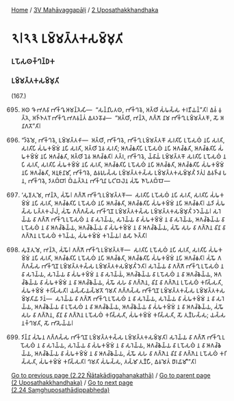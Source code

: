 
[Home](/) / [3V Mahāvaggapāḷi](/tipitaka/3V.md) / [2 Uposathakkhandhaka](/tipitaka/3V/2.md)

# 𑁨𑁇𑁨𑁩 𑀉𑀫𑁆𑀫𑀢𑁆𑀢𑀓𑀲𑀫𑁆𑀫𑀼𑀢𑀺

### 𑀉𑀧𑁄𑀲𑀣𑀓𑁆𑀔𑀦𑁆𑀥𑀓

### 𑀉𑀫𑁆𑀫𑀢𑁆𑀢𑀓𑀲𑀫𑁆𑀫𑀼𑀢𑀺

(167.)

695. 𑀅𑀣 𑀔𑁄 𑀪𑀕𑀯𑀸 𑀪𑀺𑀓𑁆𑀔𑀽 𑀆𑀫𑀦𑁆𑀢𑁂𑀲𑀺—  “𑀲𑀦𑁆𑀦𑀺𑀧𑀢𑀣, 𑀪𑀺𑀓𑁆𑀔𑀯𑁂, 𑀅𑀢𑁆𑀣𑀺 𑀲𑀁𑀖𑀲𑁆𑀲 𑀓𑀭𑀡𑀻𑀬𑀦𑁆”𑀢𑀺𑁇 𑀏𑀯𑀁 𑀯𑀼𑀢𑁆𑀢𑁂, 𑀅𑀜𑁆𑀜𑀢𑀭𑁄 𑀪𑀺𑀓𑁆𑀔𑀼 𑀪𑀕𑀯𑀦𑁆𑀢𑀁 𑀏𑀢𑀤𑀯𑁄𑀘—  “𑀅𑀢𑁆𑀣𑀺, 𑀪𑀦𑁆𑀢𑁂, 𑀕𑀕𑁆𑀕𑁄 𑀦𑀸𑀫 𑀪𑀺𑀓𑁆𑀔𑀼 𑀉𑀫𑁆𑀫𑀢𑁆𑀢𑀓𑁄, 𑀲𑁄 𑀅𑀦𑀸𑀕𑀢𑁄”𑀢𑀺𑁇

696. “𑀤𑁆𑀯𑁂𑀫𑁂, 𑀪𑀺𑀓𑁆𑀔𑀯𑁂, 𑀉𑀫𑁆𑀫𑀢𑁆𑀢𑀓𑀸—  𑀅𑀢𑁆𑀣𑀺, 𑀪𑀺𑀓𑁆𑀔𑀯𑁂, 𑀪𑀺𑀓𑁆𑀔𑀼 𑀉𑀫𑁆𑀫𑀢𑁆𑀢𑀓𑁄 𑀲𑀭𑀢𑀺𑀧𑀺 𑀉𑀧𑁄𑀲𑀣𑀁 𑀦𑀧𑀺 𑀲𑀭𑀢𑀺, 𑀲𑀭𑀢𑀺𑀧𑀺 𑀲𑀁𑀖𑀓𑀫𑁆𑀫𑀁 𑀦𑀧𑀺 𑀲𑀭𑀢𑀺, 𑀅𑀢𑁆𑀣𑀺 𑀦𑁂𑀯 𑀲𑀭𑀢𑀺; 𑀆𑀕𑀘𑁆𑀙𑀢𑀺𑀧𑀺 𑀉𑀧𑁄𑀲𑀣𑀁 𑀦𑀧𑀺 𑀆𑀕𑀘𑁆𑀙𑀢𑀺, 𑀆𑀕𑀘𑁆𑀙𑀢𑀺𑀧𑀺 𑀲𑀁𑀖𑀓𑀫𑁆𑀫𑀁 𑀦𑀧𑀺 𑀆𑀕𑀘𑁆𑀙𑀢𑀺, 𑀅𑀢𑁆𑀣𑀺 𑀦𑁂𑀯 𑀆𑀕𑀘𑁆𑀙𑀢𑀺𑁇 𑀢𑀢𑁆𑀭, 𑀪𑀺𑀓𑁆𑀔𑀯𑁂, 𑀬𑁆𑀯𑀸𑀬𑀁 𑀉𑀫𑁆𑀫𑀢𑁆𑀢𑀓𑁄 𑀲𑀭𑀢𑀺𑀧𑀺 𑀉𑀧𑁄𑀲𑀣𑀁 𑀦𑀧𑀺 𑀲𑀭𑀢𑀺, 𑀲𑀭𑀢𑀺𑀧𑀺 𑀲𑀁𑀖𑀓𑀫𑁆𑀫𑀁 𑀦𑀧𑀺 𑀲𑀭𑀢𑀺, 𑀆𑀕𑀘𑁆𑀙𑀢𑀺𑀧𑀺 𑀉𑀧𑁄𑀲𑀣𑀁 𑀦𑀧𑀺 𑀆𑀕𑀘𑁆𑀙𑀢𑀺, 𑀆𑀕𑀘𑁆𑀙𑀢𑀺𑀧𑀺 𑀲𑀁𑀖𑀓𑀫𑁆𑀫𑀁 𑀦𑀧𑀺 𑀆𑀕𑀘𑁆𑀙𑀢𑀺, 𑀅𑀦𑀼𑀚𑀸𑀦𑀸𑀫𑀺, 𑀪𑀺𑀓𑁆𑀔𑀯𑁂, 𑀏𑀯𑀭𑀽𑀧𑀲𑁆𑀲 𑀉𑀫𑁆𑀫𑀢𑁆𑀢𑀓𑀲𑁆𑀲 𑀉𑀫𑁆𑀫𑀢𑁆𑀢𑀓𑀲𑀫𑁆𑀫𑀼𑀢𑀺𑀁 𑀤𑀸𑀢𑀼𑀁𑁇 𑀏𑀯𑀜𑁆𑀘 𑀧𑀦, 𑀪𑀺𑀓𑁆𑀔𑀯𑁂, 𑀤𑀸𑀢𑀩𑁆𑀩𑀸𑁇 𑀩𑁆𑀬𑀢𑁆𑀢𑁂𑀦 𑀪𑀺𑀓𑁆𑀔𑀼𑀦𑀸 𑀧𑀝𑀺𑀩𑀮𑁂𑀦 𑀲𑀁𑀖𑁄 𑀜𑀸𑀧𑁂𑀢𑀩𑁆𑀩𑁄—

697. ‘𑀲𑀼𑀡𑀸𑀢𑀼 𑀫𑁂, 𑀪𑀦𑁆𑀢𑁂, 𑀲𑀁𑀖𑁄𑁇 𑀕𑀕𑁆𑀕𑁄 𑀪𑀺𑀓𑁆𑀔𑀼 𑀉𑀫𑁆𑀫𑀢𑁆𑀢𑀓𑁄—  𑀲𑀭𑀢𑀺𑀧𑀺 𑀉𑀧𑁄𑀲𑀣𑀁 𑀦𑀧𑀺 𑀲𑀭𑀢𑀺, 𑀲𑀭𑀢𑀺𑀧𑀺 𑀲𑀁𑀖𑀓𑀫𑁆𑀫𑀁 𑀦𑀧𑀺 𑀲𑀭𑀢𑀺, 𑀆𑀕𑀘𑁆𑀙𑀢𑀺𑀧𑀺 𑀉𑀧𑁄𑀲𑀣𑀁 𑀦𑀧𑀺 𑀆𑀕𑀘𑁆𑀙𑀢𑀺, 𑀆𑀕𑀘𑁆𑀙𑀢𑀺𑀧𑀺 𑀲𑀁𑀖𑀓𑀫𑁆𑀫𑀁 𑀦𑀧𑀺 𑀆𑀕𑀘𑁆𑀙𑀢𑀺𑁇 𑀬𑀤𑀺 𑀲𑀁𑀖𑀲𑁆𑀲 𑀧𑀢𑁆𑀢𑀓𑀮𑁆𑀮𑀁, 𑀲𑀁𑀖𑁄 𑀕𑀕𑁆𑀕𑀲𑁆𑀲 𑀪𑀺𑀓𑁆𑀔𑀼𑀦𑁄 𑀉𑀫𑁆𑀫𑀢𑁆𑀢𑀓𑀲𑁆𑀲 𑀉𑀫𑁆𑀫𑀢𑁆𑀢𑀓𑀲𑀫𑁆𑀫𑀼𑀢𑀺𑀁 𑀤𑀤𑁂𑀬𑁆𑀬𑁇 𑀲𑀭𑁂𑀬𑁆𑀬 𑀯𑀸 𑀕𑀕𑁆𑀕𑁄 𑀪𑀺𑀓𑁆𑀔𑀼 𑀉𑀧𑁄𑀲𑀣𑀁 𑀦 𑀯𑀸 𑀲𑀭𑁂𑀬𑁆𑀬, 𑀲𑀭𑁂𑀬𑁆𑀬 𑀯𑀸 𑀲𑀁𑀖𑀓𑀫𑁆𑀫𑀁 𑀦 𑀯𑀸 𑀲𑀭𑁂𑀬𑁆𑀬, 𑀆𑀕𑀘𑁆𑀙𑁂𑀬𑁆𑀬 𑀯𑀸 𑀉𑀧𑁄𑀲𑀣𑀁 𑀦 𑀯𑀸 𑀆𑀕𑀘𑁆𑀙𑁂𑀬𑁆𑀬, 𑀆𑀕𑀘𑁆𑀙𑁂𑀬𑁆𑀬 𑀯𑀸 𑀲𑀁𑀖𑀓𑀫𑁆𑀫𑀁 𑀦 𑀯𑀸 𑀆𑀕𑀘𑁆𑀙𑁂𑀬𑁆𑀬, 𑀲𑀁𑀖𑁄 𑀲𑀳 𑀯𑀸 𑀕𑀕𑁆𑀕𑁂𑀦 𑀯𑀺𑀦𑀸 𑀯𑀸 𑀕𑀕𑁆𑀕𑁂𑀦 𑀉𑀧𑁄𑀲𑀣𑀁 𑀓𑀭𑁂𑀬𑁆𑀬, 𑀲𑀁𑀖𑀓𑀫𑁆𑀫𑀁 𑀓𑀭𑁂𑀬𑁆𑀬𑁇 𑀏𑀲𑀸 𑀜𑀢𑁆𑀢𑀺𑁇

698. 𑀲𑀼𑀡𑀸𑀢𑀼 𑀫𑁂, 𑀪𑀦𑁆𑀢𑁂, 𑀲𑀁𑀖𑁄𑁇 𑀕𑀕𑁆𑀕𑁄 𑀪𑀺𑀓𑁆𑀔𑀼 𑀉𑀫𑁆𑀫𑀢𑁆𑀢𑀓𑁄—  𑀲𑀭𑀢𑀺𑀧𑀺 𑀉𑀧𑁄𑀲𑀣𑀁 𑀦𑀧𑀺 𑀲𑀭𑀢𑀺, 𑀲𑀭𑀢𑀺𑀧𑀺 𑀲𑀁𑀖𑀓𑀫𑁆𑀫𑀁 𑀦𑀧𑀺 𑀲𑀭𑀢𑀺, 𑀆𑀕𑀘𑁆𑀙𑀢𑀺𑀧𑀺 𑀉𑀧𑁄𑀲𑀣𑀁 𑀦𑀧𑀺 𑀆𑀕𑀘𑁆𑀙𑀢𑀺, 𑀆𑀕𑀘𑁆𑀙𑀢𑀺𑀧𑀺 𑀲𑀁𑀖𑀓𑀫𑁆𑀫𑀁 𑀦𑀧𑀺 𑀆𑀕𑀘𑁆𑀙𑀢𑀺𑁇 𑀲𑀁𑀖𑁄 𑀕𑀕𑁆𑀕𑀲𑁆𑀲 𑀪𑀺𑀓𑁆𑀔𑀼𑀦𑁄 𑀉𑀫𑁆𑀫𑀢𑁆𑀢𑀓𑀲𑁆𑀲 𑀉𑀫𑁆𑀫𑀢𑁆𑀢𑀓𑀲𑀫𑁆𑀫𑀼𑀢𑀺𑀁 𑀤𑁂𑀢𑀺𑁇 𑀲𑀭𑁂𑀬𑁆𑀬 𑀯𑀸 𑀕𑀕𑁆𑀕𑁄 𑀪𑀺𑀓𑁆𑀔𑀼 𑀉𑀧𑁄𑀲𑀣𑀁 𑀦 𑀯𑀸 𑀲𑀭𑁂𑀬𑁆𑀬, 𑀲𑀭𑁂𑀬𑁆𑀬 𑀯𑀸 𑀲𑀁𑀖𑀓𑀫𑁆𑀫𑀁 𑀦 𑀯𑀸 𑀲𑀭𑁂𑀬𑁆𑀬𑀁, 𑀆𑀕𑀘𑁆𑀙𑁂𑀬𑁆𑀬 𑀯𑀸 𑀉𑀧𑁄𑀲𑀣𑀁 𑀦 𑀯𑀸 𑀆𑀕𑀘𑁆𑀙𑁂𑀬𑁆𑀬, 𑀆𑀕𑀘𑁆𑀙𑁂𑀬𑁆𑀬 𑀯𑀸 𑀲𑀁𑀖𑀓𑀫𑁆𑀫𑀁 𑀦 𑀯𑀸 𑀆𑀕𑀘𑁆𑀙𑁂𑀬𑁆𑀬, 𑀲𑀁𑀖𑁄 𑀲𑀳 𑀯𑀸 𑀕𑀕𑁆𑀕𑁂𑀦, 𑀯𑀺𑀦𑀸 𑀯𑀸 𑀕𑀕𑁆𑀕𑁂𑀦 𑀉𑀧𑁄𑀲𑀣𑀁 𑀓𑀭𑀺𑀲𑁆𑀲𑀢𑀺, 𑀲𑀁𑀖𑀓𑀫𑁆𑀫𑀁 𑀓𑀭𑀺𑀲𑁆𑀲𑀢𑀺𑁇 𑀬𑀲𑁆𑀲𑀸𑀬𑀲𑁆𑀫𑀢𑁄 𑀔𑀫𑀢𑀺 𑀕𑀕𑁆𑀕𑀲𑁆𑀲 𑀪𑀺𑀓𑁆𑀔𑀼𑀦𑁄 𑀉𑀫𑁆𑀫𑀢𑁆𑀢𑀓𑀲𑁆𑀲 𑀉𑀫𑁆𑀫𑀢𑁆𑀢𑀓𑀲𑀫𑁆𑀫𑀼𑀢𑀺𑀬𑀸 𑀤𑀸𑀦𑀁—  𑀲𑀭𑁂𑀬𑁆𑀬 𑀯𑀸 𑀕𑀕𑁆𑀕𑁄 𑀪𑀺𑀓𑁆𑀔𑀼 𑀉𑀧𑁄𑀲𑀣𑀁 𑀦 𑀯𑀸 𑀲𑀭𑁂𑀬𑁆𑀬, 𑀲𑀭𑁂𑀬𑁆𑀬 𑀯𑀸 𑀲𑀁𑀖𑀓𑀫𑁆𑀫𑀁 𑀦 𑀯𑀸 𑀲𑀭𑁂𑀬𑁆𑀬, 𑀆𑀕𑀘𑁆𑀙𑁂𑀬𑁆𑀬 𑀯𑀸 𑀉𑀧𑁄𑀲𑀣𑀁 𑀦 𑀯𑀸 𑀆𑀕𑀘𑁆𑀙𑁂𑀬𑁆𑀬, 𑀆𑀕𑀘𑁆𑀙𑁂𑀬𑁆𑀬 𑀯𑀸 𑀲𑀁𑀖𑀓𑀫𑁆𑀫𑀁 𑀦 𑀯𑀸 𑀆𑀕𑀘𑁆𑀙𑁂𑀬𑁆𑀬, 𑀲𑀁𑀖𑁄 𑀲𑀳 𑀯𑀸 𑀕𑀕𑁆𑀕𑁂𑀦, 𑀯𑀺𑀦𑀸 𑀯𑀸 𑀕𑀕𑁆𑀕𑁂𑀦 𑀉𑀧𑁄𑀲𑀣𑀁 𑀓𑀭𑀺𑀲𑁆𑀲𑀢𑀺, 𑀲𑀁𑀖𑀓𑀫𑁆𑀫𑀁 𑀓𑀭𑀺𑀲𑁆𑀲𑀢𑀺, 𑀲𑁄 𑀢𑀼𑀡𑁆𑀳𑀲𑁆𑀲; 𑀬𑀲𑁆𑀲 𑀦𑀓𑁆𑀔𑀫𑀢𑀺, 𑀲𑁄 𑀪𑀸𑀲𑁂𑀬𑁆𑀬𑁇

699. 𑀤𑀺𑀦𑁆𑀦𑀸 𑀲𑀁𑀖𑁂𑀦 𑀕𑀕𑁆𑀕𑀲𑁆𑀲 𑀪𑀺𑀓𑁆𑀔𑀼𑀦𑁄 𑀉𑀫𑁆𑀫𑀢𑁆𑀢𑀓𑀲𑁆𑀲 𑀉𑀫𑁆𑀫𑀢𑁆𑀢𑀓𑀲𑀫𑁆𑀫𑀼𑀢𑀺𑁇 𑀲𑀭𑁂𑀬𑁆𑀬 𑀯𑀸 𑀕𑀕𑁆𑀕𑁄 𑀪𑀺𑀓𑁆𑀔𑀼 𑀉𑀧𑁄𑀲𑀣𑀁 𑀦 𑀯𑀸 𑀲𑀭𑁂𑀬𑁆𑀬, 𑀲𑀭𑁂𑀬𑁆𑀬 𑀯𑀸 𑀲𑀁𑀖𑀓𑀫𑁆𑀫𑀁 𑀦 𑀯𑀸 𑀲𑀭𑁂𑀬𑁆𑀬, 𑀆𑀕𑀘𑁆𑀙𑁂𑀬𑁆𑀬 𑀯𑀸 𑀉𑀧𑁄𑀲𑀣𑀁 𑀦 𑀯𑀸 𑀆𑀕𑀘𑁆𑀙𑁂𑀬𑁆𑀬, 𑀆𑀕𑀘𑁆𑀙𑁂𑀬𑁆𑀬 𑀯𑀸 𑀲𑀁𑀖𑀓𑀫𑁆𑀫𑀁 𑀦 𑀯𑀸 𑀆𑀕𑀘𑁆𑀙𑁂𑀬𑁆𑀬, 𑀲𑀁𑀖𑁄 𑀲𑀳 𑀯𑀸 𑀕𑀕𑁆𑀕𑁂𑀦 𑀯𑀺𑀦𑀸 𑀯𑀸 𑀕𑀕𑁆𑀕𑁂𑀦 𑀉𑀧𑁄𑀲𑀣𑀁 𑀓𑀭𑀺𑀲𑁆𑀲𑀢𑀺, 𑀲𑀁𑀖𑀓𑀫𑁆𑀫𑀁 𑀓𑀭𑀺𑀲𑁆𑀲𑀢𑀺𑁇 𑀔𑀫𑀢𑀺 𑀲𑀁𑀖𑀲𑁆𑀲, 𑀢𑀲𑁆𑀫𑀸 𑀢𑀼𑀡𑁆𑀳𑀻, 𑀏𑀯𑀫𑁂𑀢𑀁 𑀥𑀸𑀭𑀬𑀸𑀫𑀻’”𑀢𑀺𑁇

[Go to previous page (2.22 Ñātakādiggahaṇakathā)](/tipitaka/3V/2/2.22.md) / [Go to parent page (2 Uposathakkhandhaka)](/tipitaka/3V/2.md) / [Go to next page (2.24 Saṃghuposathādippabheda)](/tipitaka/3V/2/2.24.md)


